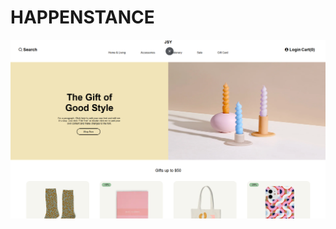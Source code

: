 <h1>HAPPENSTANCE</h1>
<a href="https://unrivaled-cactus-411f73.netlify.app/"><img src="https://github.com/Kashi5656/KASHI-CSS/blob/3a42ac6b7d24cebae83ee4c95f7f7fe9129cea55/nav.png"></a>
